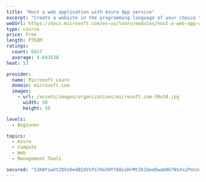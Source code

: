 ```yaml
---
title: "Host a web application with Azure App service"
excerpt: "Create a website in the programming language of your choice through the hosted web app platform in Azure App Service."
webUrl: https://docs.microsoft.com/en-us/learn/modules/host-a-web-app-with-azure-app-service/
type: course
price: Free
length: PT58M
ratings:
  count: 6817
  average: 4.643538
heat: 53

provider:
  name: Microsoft Learn
  domain: microsoft.com
  images:
    - url: /assets/images/organizations/microsoft.com-50x50.jpg
      width: 50
      height: 50

levels:
  - Beginner

topics:
  - Azure
  - Compute
  - Web
  - Management Tools

secured: "S1KWYswXt2OVsOe4BIdVsPs7HshHTYA8uiHrMtZ61QweDwamOk7WsXxzPnn24U7qEqbR7hnj3EWKeNgIbkQLPTMeNfPAfcjbNLDzI+/mVipi99/kmhotmkBq/tHyeHY4n4WRyRga2nW72ws+h1tXgi6nGFiWJlpyTj7qDCJ201RHzH/mvSdmFvmyBrRGH5JWYFgFu38c3FdiaYzO/eSH6TLq0zZOyYQbktSfZhyvyRpvz21kY+yypn0MCXYMopHZnhhrnRImrucPPGwoS6+tHPHMvgweXZJ/+2wlRIlMr7VK7IZxRJwN10vzKlMUnxHiJE+f/CmiKfTKIyFUmVPgIPxvNl5FesMnNLX0T9ijbhm9blyfvMsUgDKduzafY62fIoH7z4Fax930l93zPLztwc8KBaAapGCbU6phuPtT05I=;97Vsmc4dVrwC+oG71ZHqbA=="
---
```


